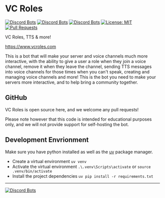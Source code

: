 # VC Roles

[![Discord Bots](https://top.gg/api/widget/status/775025797034541107.svg)](https://top.gg/bot/775025797034541107)
[![Discord Bots](https://top.gg/api/widget/servers/775025797034541107.svg?noavatar=true)](https://top.gg/bot/775025797034541107)
[![Discord Bots](https://top.gg/api/widget/owner/775025797034541107.svg?noavatar=true)](https://top.gg/bot/775025797034541107)
[![License: MIT](https://img.shields.io/badge/License-MIT-yellow.svg)](https://opensource.org/licenses/MIT)
[![Pull Requests](https://img.shields.io/badge/Pull%20Requests-Welcome!-brightgreen)](https://github.com/CDESamBotDev/VCRoles/pulls)

VC Roles, TTS & more!

<https://www.vcroles.com>

This is a bot that will make your server and voice channels much more interactive, with the ability to give a user a role when they join a voice channel, remove it when they leave the channel, sending TTS messages into voice channels for those times when you can't speak, creating and managing voice channels and more! This is the bot you need to make your servers more interactive, and to help bring a community together.

## GitHub

VC Roles is open source here, and we welcome any pull requests!

Please note however that this code is intended for educational purposes only, and we will not provide support for self-hosting the bot.

## Development Envrionment

Make sure you have python installed as well as the [uv](https://github.com/astral-sh/uv) package manager.

-   Create a virtual environment `uv venv`
-   Activate the virtual environment `.\.venv\Scripts\activate` or `source .venv/bin/activate`
-   Install the project dependencies `uv pip install -r requirements.txt`

---

[![Discord Bots](https://top.gg/api/widget/775025797034541107.svg)](https://top.gg/bot/775025797034541107)
